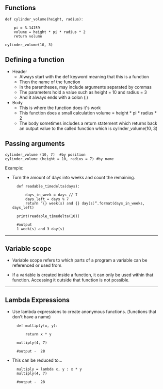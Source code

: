 ## Functions

    def cylinder_volume(height, radius):

	    pi = 3.14159
	    volume = height * pi * radius * 2
	    return volume

    cylinder_volume(10, 3)


## Defining a function
* Header
    * Always start with the def keyword meaning that this is a function
    * Then the name of the function
    * In the parentheses, may include arguments separated by commas
    * The parameters hold a value such as height = 10 and radius = 3
    * And it always ends with a colon (:)
* Body
    * This is where the function does it's work
    * This function does a small calculation volume = height * pi * radius * 2
    * The body sometimes includes a return statement which returns back an output value to the called function which is cylinder_volume(10, 3)

## Passing arguments

	cylinder_volume (10, 7)  #by position
	cylinder_volume (height = 10, radius = 7) #by name


Example:
* Turn the amount of days into weeks and count the remaining.

        def readable_timedelta(days):
            
            days_in_week = days // 7
            days_left = days % 7
            return “{} week(s) and {} day(s)”.format(days_in_weeks, days_left)

        print(readable_timedelta(10))

        #output 
        1 week(s) and 3 day(s)

---

## Variable scope

* Variable scope refers to which parts of a program a variable can be referenced or used from.

* If a variable is created inside a function, it can only be used within that function. Accessing it outside that function is not possible.

---

## Lambda Expressions

* Use lambda expressions to create anonymous functions. (functions that don't have a name)

        def multiply(x, y):
            
            return x * y

        multiply(4, 7)

        #output -  28

* This can be reduced to...

        multiply = lambda x, y : x * y
        multiply(4, 7)
        
        #output -  28


